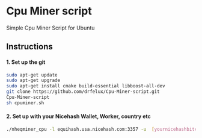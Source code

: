 # Cpu Miner script
 Simple Cpu Miner Script for Ubuntu 
## Instructions

#### 1. Set up the git
```sh
sudo apt-get update
sudo apt-get upgrade
sudo apt-get install cmake build-essential libboost-all-dev
git clone https://github.com/drfelux/Cpu-Miner-script.git
Cpu-Miner-script
sh cpuminer.sh
```

#### 2. Set up with your Nicehash Wallet, Worker, country etc
```sh
./nheqminer_cpu -l equihash.usa.nicehash.com:3357 -u  [yournicehashbitcoinadress].[workername] -t [cpunumber]
```
